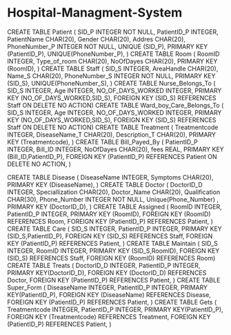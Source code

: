 # Hospital-Managment-System
CREATE TABLE Patient (
SID_P INTEGER NOT NULL,
PatientID_P INTEGER,
PatientName CHAR(20),
Gender CHAR(20),
Addres CHAR(20),
PhoneNumber_P INTEGER NOT NULL,
UNIQUE (SID_P),
PRIMARY KEY (PatientID_P),
UNIQUE(PhoneNumber_P),
)
CREATE TABLE Room (
RoomID INTEGER,
Type_of_room CHAR(20),
NoOfDayes CHAR(20),
PRIMARY KEY (RoomID),
)
CREATE TABLE Staff (
SID_S INTEGER,
AreaHandle CHAR(20),
Name_S CHAR(20),
PhoneNumber_S INTEGER NOT NULL,
PRIMARY KEY (SID_S),
UNIQUE(PhoneNumber_S),
)
CREATE TABLE Nurse_Belongs_To (
SID_S INTEGER,
Age INTEGER,
NO_OF_DAYS_WORKED INTEGER,
PRIMARY KEY (NO_OF_DAYS_WORKED,SID_S),
FOREIGN KEY (SID_S) REFERENCES Staff
ON DELETE NO ACTION)
CREATE TABLE Ward_boy_Care_Belongs_To (
SID_S INTEGER,
Age INTEGER,
NO_OF_DAYS_WORKED INTEGER,
PRIMARY KEY (NO_OF_DAYS_WORKED,SID_S),
FOREIGN KEY (SID_S) REFERENCES Staff
ON DELETE NO ACTION)
CREATE TABLE Treatment (
Treatmentcode INTEGER,
DiseaseName_T CHAR(20),
Description_T CHAR(20),
PRIMARY KEY (Treatmentcode),
)
CREATE TABLE Bill_Payed_By (
PatientID_P INTEGER,
Bill_ID INTEGER,
NoOfDayes CHAR(20),
fees REAL,
PRIMARY KEY (Bill_ID,PatientID_P),
FOREIGN KEY (PatientID_P) REFERENCES Patient ON DELETE NO ACTION,
)

CREATE TABLE Disease (
DiseaseName INTEGER,
Symptoms CHAR(20),
PRIMARY KEY (DiseaseName),
)
CREATE TABLE Doctor (
DoctorID_D INTEGER,
Speciallization CHAR(20),
Doctor_Name CHAR(20),
Qualification CHAR(30),
Phone_Number INTEGER NOT NULL,
Unique(Phone_Number) ,
PRIMARY KEY (DoctorID_D),
)
CREATE TABLE Assigned (
RoomID INTEGER,
PatientID_P INTEGER,
PRIMARY KEY (RoomID),
FOREIGN KEY (RoomID) REFERENCES Room,
FOREIGN KEY (PatientID_P) REFERENCES Patient,
)
CREATE TABLE Care (
SID_S INTEGER,
PatientID_P INTEGER,
PRIMARY KEY (SID_S,PatientID_P),
FOREIGN KEY (SID_S) REFERENCES Staff,
FOREIGN KEY (PatientID_P) REFERENCES Patient,
)
CREATE TABLE Maintain (
SID_S INTEGER,
RoomID INTEGER,
PRIMARY KEY (SID_S,RoomID),
FOREIGN KEY (SID_S) REFERENCES Staff,
FOREIGN KEY (RoomID) REFERENCES Room)
CREATE TABLE Treats (
DoctorID_D INTEGER,
PatientID_P INTEGER,
PRIMARY KEY(DoctorID_D),
FOREIGN KEY (DoctorID_D) REFERENCES Doctor,
FOREIGN KEY (PatientID_P) REFERENCES Patient,
)
CREATE TABLE Super_Form (
DiseaseName INTEGER,
PatientID_P INTEGER,
PRIMARY KEY(PatientID_P),
FOREIGN KEY (DiseaseName) REFERENCES Disease,
FOREIGN KEY (PatientID_P) REFERENCES Patient,
)
CREATE TABLE Gets (
Treatmentcode INTEGER,
PatientID_P INTEGER,
PRIMARY KEY(PatientID_P),
FOREIGN KEY (Treatmentcode) REFERENCES Treatment,
FOREIGN KEY (PatientID_P) REFERENCES Patient,
)
